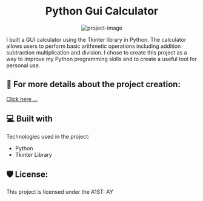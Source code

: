 <h1 align="center" id="title">Python Gui Calculator</h1>

<p align="center"><img src="https://encrypted-tbn0.gstatic.com/images?q=tbn:ANd9GcQmCTyl4MYV09FjJG8K9ZFVMRLB31Q98KLq0Q&amp;usqp=CAU" alt="project-image"></p>

<p id="description">I built a GUI calculator using the Tkinter library in Python. The calculator allows users to perform basic arithmetic operations including addition subtraction multiplication and division. I chose to create this project as a way to improve my Python programming skills and to create a useful tool for personal use.</p>

<h2>🚀 For more details about the project creation:</h2>

[Click here ...](https://abderrahman-youabd.netlify.app/portfolio/projectview3)

  
  
<h2>💻 Built with</h2>

Technologies used in the project:

*   Python
*   Tkinter Library

<h2>🛡️ License:</h2>

This project is licensed under the A1ST: AY
